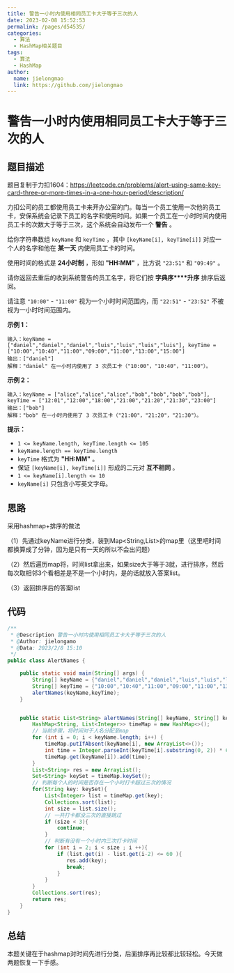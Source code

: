 ```yaml
---
title: 警告一小时内使用相同员工卡大于等于三次的人
date: 2023-02-08 15:52:53
permalink: /pages/d54535/
categories:
  - 算法
  - HashMap相关题目
tags:
  - 算法
  - HashMap
author: 
  name: jielongmao
  link: https://github.com/jielongmao
---
```

# 警告一小时内使用相同员工卡大于等于三次的人

## 题目描述

题目复制于力扣1604：https://leetcode.cn/problems/alert-using-same-key-card-three-or-more-times-in-a-one-hour-period/description/

力扣公司的员工都使用员工卡来开办公室的门。每当一个员工使用一次他的员工卡，安保系统会记录下员工的名字和使用时间。如果一个员工在一小时时间内使用员工卡的次数大于等于三次，这个系统会自动发布一个 **警告** 。

给你字符串数组 `keyName` 和 `keyTime` ，其中 `[keyName[i], keyTime[i]]` 对应一个人的名字和他在 **某一天** 内使用员工卡的时间。

使用时间的格式是 **24小时制** ，形如 **"HH:MM"** ，比方说 `"23:51"` 和 `"09:49"` 。

请你返回去重后的收到系统警告的员工名字，将它们按 **字典序****升序** 排序后返回。

请注意 `"10:00"` - `"11:00"` 视为一个小时时间范围内，而 `"22:51"` - `"23:52"` 不被视为一小时时间范围内。

 

**示例 1：**

```
输入：keyName = ["daniel","daniel","daniel","luis","luis","luis","luis"], keyTime = ["10:00","10:40","11:00","09:00","11:00","13:00","15:00"]
输出：["daniel"]
解释："daniel" 在一小时内使用了 3 次员工卡（"10:00"，"10:40"，"11:00"）。
```

**示例 2：**

```
输入：keyName = ["alice","alice","alice","bob","bob","bob","bob"], keyTime = ["12:01","12:00","18:00","21:00","21:20","21:30","23:00"]
输出：["bob"]
解释："bob" 在一小时内使用了 3 次员工卡（"21:00"，"21:20"，"21:30"）。
```

 

**提示：**

- `1 <= keyName.length, keyTime.length <= 105`
- `keyName.length == keyTime.length`
- `keyTime` 格式为 **"HH:MM"** 。
- 保证 `[keyName[i], keyTime[i]]` 形成的二元对 **互不相同** 。
- `1 <= keyName[i].length <= 10`
- `keyName[i]` 只包含小写英文字母。

## 思路

采用hashmap+排序的做法

（1）先通过keyName进行分类，装到Map<String,List<Integer>>的map里（这里吧时间都换算成了分钟，因为是只有一天的所以不会出问题）

（2）然后遍历map将，时间list拿出来，如果size大于等于3就，进行排序，然后每次取相邻3个看相差是不是一个小时内，是的话就放入答案list。

（3）返回排序后的答案list

## 代码

```java
/**
 * @Description 警告一小时内使用相同员工卡大于等于三次的人
 * @Author: jielongamo
 * @Data: 2023/2/8 15:10
 */
public class AlertNames {

    public static void main(String[] args) {
        String[] keyName = {"daniel","daniel","daniel","luis","luis","luis","luis"};
        String[] keyTime = {"10:00","10:40","11:00","09:00","11:00","13:00","15:00"};
        alertNames(keyName,keyTime);
    }


    public static List<String> alertNames(String[] keyName, String[] keyTime) {
        HashMap<String, List<Integer>> timeMap = new HashMap<>();
        // 当前步骤，将时间对于人名分配至map
        for (int i = 0; i < keyName.length; i++) {
            timeMap.putIfAbsent(keyName[i], new ArrayList<>());
            int time = Integer.parseInt(keyTime[i].substring(0, 2)) * 60 + Integer.parseInt(keyTime[i].substring(3));
            timeMap.get(keyName[i]).add(time);
        }
        List<String> res = new ArrayList();
        Set<String> keySet = timeMap.keySet();
        // 判断每个人的时间是否存在一个小时打卡超过三次的情况
        for(String key: keySet){
            List<Integer> list = timeMap.get(key);
            Collections.sort(list);
            int size = list.size();
            // 一共打卡都没三次的直接跳过
            if (size < 3){
                continue;
            }
            // 判断有没有一个小时内三次打卡时间
            for (int i = 2; i < size ; i ++){
                if (list.get(i) - list.get(i-2) <= 60 ){
                   res.add(key);
                   break;
                }
            }
        }
        Collections.sort(res);
        return res;
    }
}
```

## 总结

本题关键在于hashmap对时间先进行分类，后面排序再比较都比较轻松。今天做两题恢复一下手感。